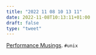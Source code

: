 ```yaml
---
title: "2022 11 08 10 13 11"
date: 2022-11-08T10:13:11+01:00
draft: false
type: "tweet"
---
```

[Performance Musings](https://blog.broulik.de/2022/11/performance-musings/). `#unix`
